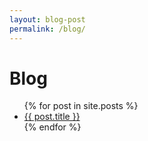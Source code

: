 ```yaml
---
layout: blog-post
permalink: /blog/
---
```


# Blog

<ul>
	{% for post in site.posts %}
	<li><a href="{{ post.url }}">{{ post.title }}</a></li>
	{% endfor %}
</ul>